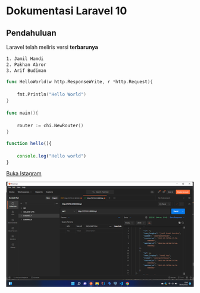 # Dokumentasi Laravel 10

## Pendahuluan

Laravel telah meliris versi **terbarunya**

    1. Jamil Hamdi
    2. Pakhan Abror
    3. Arif Budiman

```Go
func HelloWorld(w http.ResponseWrite, r *http.Request){

    fmt.Println("Hello World")
}

func main(){

    router := chi.NewRouter()
}
```
```js
function hello(){

    console.log("Hello world")
}
```

[Buka Istagram](https://instagram.com)

![Foto Profil](./Screenshot%20(9).png)














